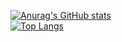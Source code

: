 [![Anurag's GitHub stats](https://github-readme-stats.vercel.app/api?username=wdjcodes&show_icons=true&theme=transparent)](https://github.com/anuraghazra/github-readme-stats?tab=readme-ov-file#github-stats-card)  
[![Top Langs](https://github-readme-stats.vercel.app/api/top-langs/?username=wdjcodes&langs_count=8&theme=transparent&hide=css)](https://github.com/anuraghazra/github-readme-stats?tab=readme-ov-file#top-languages-card)  

<!--
**wdjcodes/wdjcodes** is a ✨ _special_ ✨ repository because its `README.md` (this file) appears on your GitHub profile.

Here are some ideas to get you started:

- 🔭 I’m currently working on ...
- 🌱 I’m currently learning ...
- 👯 I’m looking to collaborate on ...
- 🤔 I’m looking for help with ...
- 💬 Ask me about ...
- 📫 How to reach me: ...
- 😄 Pronouns: ...
- ⚡ Fun fact: ...
-->
